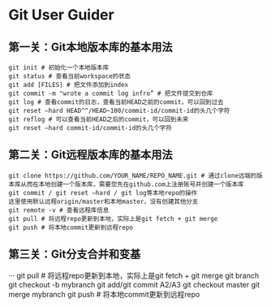 # Git User Guider

## 第一关：Git本地版本库的基本用法
```
git init # 初始化一个本地版本库
git status # 查看当前workspace的状态
git add [FILES] # 把文件添加到index
git commit -m "wrote a commit log infro” # 把文件提交到仓库
git log # 查看commit的日志，查看当前HEAD之前的commit，可以回到过去
git reset —hard HEAD^^/HEAD~100/commit-id/commit-id的头几个字符
git reflog # 可以查看当前HEAD之后的commit，可以回到未来
git reset —hard commit-id/commit-id的头几个字符
```

## 第二关：Git远程版本库的基本用法
```
git clone https://github.com/YOUR_NAME/REPO_NAME.git # 通过clone远端的版本库从而在本地创建一个版本库，需要您先在github.com上注册账号并创建一个版本库
git commit / git reset —hard / git log等本地repo的操作
这里使用默认远程origin/master和本地master，没有创建其他分支
git remote -v # 查看远程库信息
git pull # 将远程repo更新到本地，实际上是git fetch + git merge
git push # 将本地commit更新到远程repo
```
## 第三关：Git分支合并和变基
···
git pull # 将远程repo更新到本地，实际上是git fetch + git merge
git branch
git checkout -b mybranch
git add/git commit A2/A3
git checkout master
git merge mybranch
git push # 将本地commit更新到远程repo
```